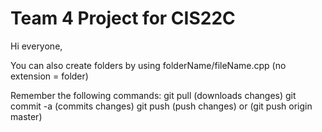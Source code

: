 Team 4 Project for CIS22C
============
Hi everyone,

You can also create folders by using
folderName/fileName.cpp (no extension = folder)

Remember the following commands:
git pull (downloads changes)
git commit -a  (commits changes)
git push (push changes)   or  (git push origin master)
